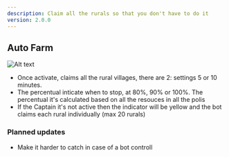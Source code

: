 ```yaml
---
description: Claim all the rurals so that you don't have to do it
version: 2.0.0
---
```


## Auto Farm

![Alt text](./images/autofarm.png 'sentinel_button')

-   Once activate, claims all the rural villages, there are 2: settings 5 or 10 minutes.
-   The percentual inticate when to stop, at 80%, 90% or 100%. The percentual it's calculated based on all the resouces in all the polis
-   If the Captain it's not active then the indicator will be yellow and the bot claims each rural individually (max 20 rurals)

### Planned updates

-   Make it harder to catch in case of a bot controll
